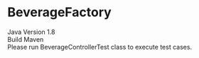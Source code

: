 # BeverageFactory
Java Version 1.8  <br />
Build Maven  <br />
Please run BeverageControllerTest class to execute test cases.

